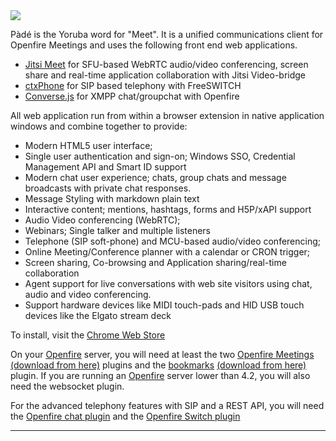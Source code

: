 <img src="https://igniterealtime.github.io/Pade/assets/images/pade_fosdem.png" />

Pàdé is the Yoruba word for "Meet". It is a unified communications client for Openfire Meetings and uses the following front end web applications.

- [Jitsi Meet](https://jitsi.org/jitsi-meet/) for SFU-based WebRTC audio/video conferencing, screen share and real-time application collaboration with Jitsi Video-bridge
- [ctxPhone](https://collecttix.github.io/ctxSip/) for SIP based telephony with FreeSWITCH
- [Converse.js](https://conversejs.org/) for XMPP chat/groupchat with Openfire

All web application run from within a browser extension in native application windows and combine together to provide:

- Modern HTML5 user interface;
- Single user authentication and sign-on; Windows SSO, Credential Management API and Smart ID support
- Modern chat user experience; chats, group chats and message broadcasts with private chat responses.
- Message Styling with markdown plain text
- Interactive content; mentions, hashtags, forms and H5P/xAPI support
- Audio Video conferencing (WebRTC);
- Webinars; Single talker and multiple listeners
- Telephone (SIP soft-phone) and MCU-based audio/video conferencing;
- Online Meeting/Conference planner with a calendar or CRON trigger;
- Screen sharing, Co-browsing and Application sharing/real-time collaboration
- Agent support for live conversations with web site visitors using chat, audio and video conferencing.
- Support hardware devices like MIDI touch-pads and HID USB touch devices like the Elgato stream deck

To install, visit the [Chrome Web Store](https://chrome.google.com/webstore/detail/pade-openfire-meetings/fohfnhgabmicpkjcpjpjongpijcffaba?hl=en)

On your [Openfire] server, you will need at least the two [Openfire Meetings](https://github.com/igniterealtime/community-plugins/tree/master/ofmeet) [(download from here)](https://github.com/igniterealtime/community-plugins/raw/master/openfire_4_1_5/target/openfire/plugins/ofmeet.jar) plugins and the [bookmarks](https://www.igniterealtime.org/projects/openfire/plugins/bookmarks/readme.html) [(download from here)](https://www.igniterealtime.org/projects/openfire/plugins/bookmarks.jar) plugin. If you are running an [Openfire] server lower than 4.2, you will also need the websocket plugin.


For the advanced telephony features with SIP and a REST API, you will need the [Openfire chat plugin](https://github.com/igniterealtime/openfire-chat/releases) and the [Openfire Switch plugin](https://github.com/igniterealtime/openfire-switch/releases)

-------
[Openfire Meetings]:https://discourse.igniterealtime.org/c/openfire-plugins/openfire-meetings
[P&agrave;d&eacute;]: https://chrome.google.com/webstore/detail/pade-openfire-meetings/fohfnhgabmicpkjcpjpjongpijcffaba?hl=en-GB
[Openfire]:http://www.igniterealtime.org/projects/openfire/index.jsp
[Ignite Realtime]:http://www.igniterealtime.org
